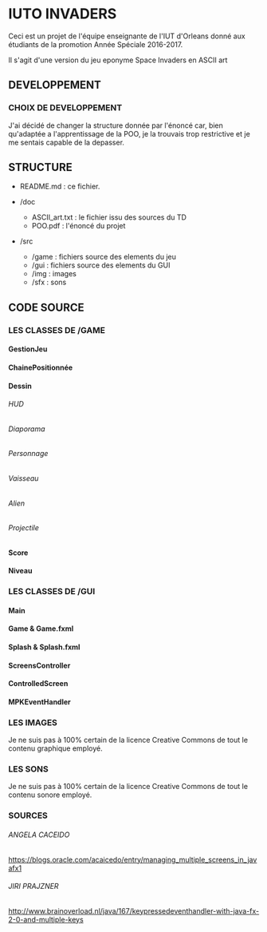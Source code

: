 # IUTO INVADERS

Ceci est un projet de l'équipe enseignante de l'IUT d'Orleans 
donné aux étudiants de la promotion Année Spéciale 2016-2017.
 
Il s'agit d'une version du jeu eponyme Space Invaders 
en ASCII art

## DEVELOPPEMENT

### CHOIX DE DEVELOPPEMENT

J'ai décidé de changer la structure donnée par l'énoncé car,
 bien qu'adaptée a l'apprentissage de la POO, je la trouvais 
 trop restrictive et je me sentais capable de la depasser.

## STRUCTURE

- README.md : ce fichier.

- /doc
  - ASCII_art.txt : le fichier issu des sources du TD
  - POO.pdf : l'énoncé du projet
  
- /src
  - /game : fichiers source des elements du jeu
  - /gui : fichiers source des elements du GUI 
  - /img : images
  - /sfx : sons
  
  
## CODE SOURCE

### LES CLASSES DE /GAME

#### GestionJeu
#### ChainePositionnée
#### Dessin
###### HUD
###### Diaporama
###### Personnage
###### Vaisseau
###### Alien
###### Projectile
#### Score
#### Niveau


### LES CLASSES DE /GUI
#### Main
#### Game & Game.fxml
#### Splash & Splash.fxml
#### ScreensController
#### ControlledScreen
#### MPKEventHandler

### LES IMAGES
Je ne suis pas à 100% certain de la licence Creative Commons de 
tout le contenu graphique employé.
### LES SONS
Je ne suis pas à 100% certain de la licence Creative Commons de 
tout le contenu sonore employé.  

### SOURCES

###### ANGELA CACEIDO
https://blogs.oracle.com/acaicedo/entry/managing_multiple_screens_in_javafx1
###### JIRI PRAJZNER
http://www.brainoverload.nl/java/167/keypressedeventhandler-with-java-fx-2-0-and-multiple-keys